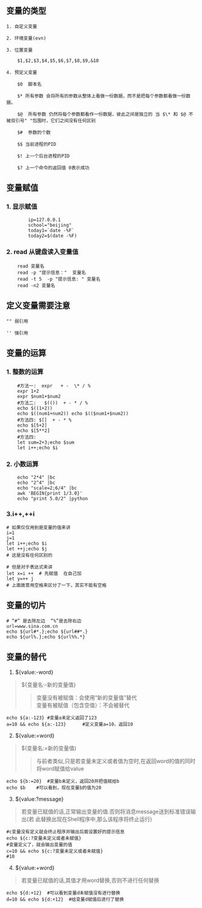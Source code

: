 ## 变量的类型
    1. 自定义变量

    2. 环境变量(evn)

    3. 位置变量

        $1,$2,$3,$4,$5,$6,$7,$8,$9,&10

    4. 预定义变量

        $0  脚本名

        $* 所有参数 会将所有的参数从整体上看做一份数据，而不是把每个参数都看做一份数据。

        $@  所有参数 仍然将每个参数都看作一份数据，彼此之间是独立的 当 $\* 和 $@ 不被双引号" "包围时，它们之间没有任何区别

        $#  参数的个数

        $$ 当前进程的PID

        $! 上一个后台进程的PID

        $? 上一个命令的返回值 0表示成功

## 变量赋值

### 1. 显示赋值
```shell
        ip=127.0.0.1
        school="beijing"
        today1=`date -%F`
        today2=$(date -%F)
```        
### 2. read 从键盘读入变量值
```shell   
    read 变量名
    read -p "提示信息："  变量名
    read -t 5  -p "提示信息: " 变量名
    read -n2 变量名
```
## 定义变量需要注意
    
    "" 弱引用

    '' 强引用

## 变量的运算
    
### 1. 整数的运算
```shell
    #方法一:  expr   + -  \* / %
    expr 1+2
    expr $num1+$num2
    #方法二:   $(())  + - * / %
    echo $((1+2))
    echo $((num1+num2)) echo $(($num1+$num2))
    #方法四: $[]  + - * %
    echo $[5+2]
    echo $[5**2]
    #方法四:
    let sum=2+3;echo $sum
    let i++;echo $i
```

### 2. 小数运算
```shell
    echo "2*4" |bc
    echo "2^4" |bc
    echo "scale=2;6/4" |bc
    awk 'BEGIN{print 1/3.0}'
    echo "print 5.0/2" |python
```

### 3.i++,++i
```shell
# 如果仅仅用到是变量的值来讲
i=1
j=1
let i++;echo $i
let ++j;echo $j
# 这是没有任何区别的

# 但是对于表达式来讲
let x=i ++  # 先赋值  在自己加
let y=++ j
# 上面故意用空格来区分了一下，其实不能有空格
```

## 变量的切片
```shell
# “#” 是去除左边  “%”是去除右边
url=www.sina.com.cn
echo ${url#*.};echo ${url##*.}
echo ${url%.};echo ${url%%.*}
```

## 变量的替代

1. ${value:-word}<br/>
>${变量名:-新的变量值}<br/>
>>变量没有被赋值：会使用“新的变量值”替代<br/>
>>变量有被赋值（包含空值）：不会被替代<br/>
```shell
echo ${a:-123} #变量a未定义返回了123
a=10 && echo ${a:-123}      #定义变量a=10，返回10
```

2. ${value:=word}<br/>
>$(变量名:=新的变量值)<br/>
>>与前者类似,只是若变量未定义或者值为空时,在返回word的值的同时将word赋值给value<br/>
```shell
echo ${b:=20}  #变量b未定义，返回20并把值赋给b
echo $b    #可以看到，现在变量b的值为20
```

3. ${value:?message}<br/>
>若变量已赋值的话,正常输出变量的值.否则将消息message送到标准错误输出(若 此替换出现在Shell程序中,那么该程序将终止运行)
```shell
#c变量没有定义就会终止程序并输出后面设置好的提示信息
echo ${c:?变量未定义或者未赋值}  
#变量定义了，就会输出变量的值
c=10 && echo ${c:?变量未定义或者未赋值}  
#10
```

4. ${value:+word}<br/>
> 若变量已赋值的话,其值才用word替换,否则不进行任何替换
```shell
echo ${d:+12}  #可以看到变量d未赋值没有进行替换
d=10 && echo ${d:+12}  #给变量d赋值后进行了替换
```